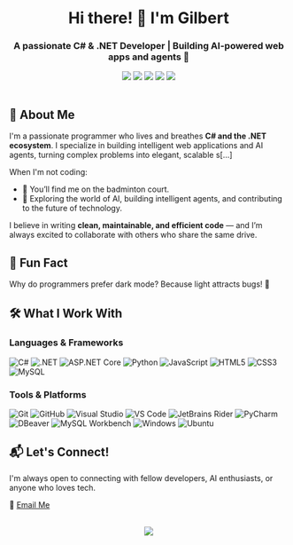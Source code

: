 <h1 align="center">Hi there! 👋 I'm Gilbert</h1>
<h3 align="center">A passionate <b>C# & .NET Developer</b> | Building AI-powered web apps and agents 🚀</h3>

<div align="center">
  <!-- Tech Badges -->
  <img src="https://img.shields.io/badge/C%23-239120?style=for-the-badge&logo=c-sharp&logoColor=white" />
  <img src=" https://img.shields.io/badge/.NET-5C2D91?style=for-the-badge&logo=.net&logoColor=white" />
  <img src=" https://img.shields.io/badge/ASP.NET_Core-512BD4?style=for-the-badge&logo=dotnet&logoColor=white" />
  <img src=" https://img.shields.io/badge/Python-3776AB?style=for-the-badge&logo=python&logoColor=white" />
  <img src=" https://img.shields.io/badge/Visual_Studio-5C2D91?style=for-the-badge&logo=visual-studio&logoColor=white" />
</div>

<br/>

## 🧠 About Me

I'm a passionate programmer who lives and breathes **C# and the .NET ecosystem**. I specialize in building intelligent web applications and AI agents, turning complex problems into elegant, scalable s[...]

When I'm not coding:
- 🏸 You’ll find me on the badminton court.
- 🤖 Exploring the world of AI, building intelligent agents, and contributing to the future of technology.

I believe in writing **clean, maintainable, and efficient code** — and I’m always excited to collaborate with others who share the same drive.

## 🤣 Fun Fact

Why do programmers prefer dark mode? Because light attracts bugs! 🐛

## 🛠️ What I Work With

### Languages & Frameworks
![C#]( https://img.shields.io/badge/C%23-239120?style=flat&logo=c-sharp&logoColor=white)
![.NET](https://img.shields.io/badge/.NET-5C2D91?style=flat&logo=.net&logoColor=white)
![ASP.NET Core]( https://img.shields.io/badge/ASP.NET_Core-512BD4?style=flat&logo=dotnet&logoColor=white)
![Python]( https://img.shields.io/badge/Python-3776AB?style=flat&logo=python&logoColor=white)
![JavaScript]( https://img.shields.io/badge/JavaScript-F7DF1E?style=flat&logo=javascript&logoColor=black)
![HTML5]( https://img.shields.io/badge/HTML5-E34F26?style=flat&logo=html5&logoColor=white)
![CSS3]( https://img.shields.io/badge/CSS3-1572B6?style=flat&logo=css3&logoColor=white)
![MySQL]( https://img.shields.io/badge/MySQL-4479A1?style=flat&logo=mysql&logoColor=white)


### Tools & Platforms
![Git](https://img.shields.io/badge/Git-F05032?style=flat&logo=git&logoColor=white)
![GitHub]( https://img.shields.io/badge/GitHub-181717?style=flat&logo=github&logoColor=white)
![Visual Studio]( https://img.shields.io/badge/Visual_Studio-5C2D91?style=flat&logo=visual-studio&logoColor=white)
![VS Code]( https://img.shields.io/badge/Visual_Studio_Code-007ACC?style=flat&logo=visual-studio-code&logoColor=white)
![JetBrains Rider](https://img.shields.io/badge/JetBrains_Rider-000000?style=flat&logo=jetbrains&logoColor=white)
![PyCharm](https://img.shields.io/badge/PyCharm-000000?style=flat&logo=pycharm&logoColor=white)
![DBeaver](https://img.shields.io/badge/DBeaver-382923?style=flat&logo=dbeaver&logoColor=white)
![MySQL Workbench](https://img.shields.io/badge/MySQL_Workbench-4479A1?style=flat&logo=mysql&logoColor=white)
![Windows]( https://img.shields.io/badge/Windows-0078D6?style=flat&logo=windows&logoColor=white)
![Ubuntu]( https://img.shields.io/badge/Ubuntu-E95420?style=flat&logo=ubuntu&logoColor=white&color=black)

## 📬 Let's Connect!

I'm always open to connecting with fellow developers, AI enthusiasts, or anyone who loves tech.

📧 <a href="mailto:ngandugilbert18@gmail.com">Email Me</a>  
<!---
🔗 <a href=" https://linkedin.com/in/yourprofile " target="_blank">LinkedIn</a> *(add if available)*
--->
<br/>

<div align="center">
  <img src="https://capsule-render.vercel.app/api?type=waving&color=gradient&height=100&section=footer" />
</div>

<!---
ngandugilbert/ngandugilbert is a ✨ special ✨ repository because its `README.md` (this file) appears on your GitHub profile.
You can click the Preview link to take a look at your changes.
--->
